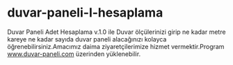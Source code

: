 # duvar-paneli-l-hesaplama
Duvar Paneli Adet Hesaplama v.1.0 ile Duvar ölçülerinizi girip ne kadar metre kareye ne kadar sayıda duvar paneli 
alacağınızı kolayca öğrenebilirsiniz.Amacımız daima ziyaretçilerimize hizmet vermektir.Program www.duvar-paneli.com üzerinden yüklenebilir.
